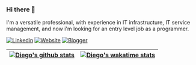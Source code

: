 ### Hi there 👋
I'm a versatile professional, with experience in IT infrastructure, IT service management, and now i'm looking for an entry level job as a programmer.

[![Linkedin](https://img.shields.io/badge/-LinkedIn-blue?style=flat&logo=Linkedin&logoColor=white)](https://www.linkedin.com/in/diego-f/)
[![Website](https://img.shields.io/badge/-Website-blue?style=flat&logo=internet-explorer&logoColor=white)](https://diegofernandes.dev/)
[![Blogger](https://img.shields.io/badge/-Blogger-blue?style=flat&logo=blogger&logoColor=white)](https://blog.diegofernandes.dev/)


| [![Diego's github stats](https://github-readme-stats.vercel.app/api?username=fernandesdiego&count_private=true)](#) | [![Diego's wakatime stats](https://github-readme-stats.vercel.app/api/wakatime?username=fernandesdiego)](https://wakatime.com/@fernandesdiego) |
| ---------------------------------------------------------------------------------------------------------------------------------------------------------------------|------------------------------------------------------------------------------------------------------------------------------------------------|












<!--
**fernandesdiego/fernandesdiego** is a ✨ _special_ ✨ repository because its `README.md` (this file) appears on your GitHub profile.

Here are some ideas to get you started:

- 🔭 I’m currently working on ...
- 🌱 I’m currently learning ...
- 👯 I’m looking to collaborate on ...
- 🤔 I’m looking for help with ...
- 💬 Ask me about ...
- 📫 How to reach me: ...
- 😄 Pronouns: ...
- ⚡ Fun fact: ...
-->
